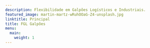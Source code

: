 ```yaml
---
description: Flexibilidade em Galpões Logísticos e Industriais.
featured_image: martin-martz-wRuhOOaG-Z4-unsplash.jpg
linktitle: Principal
title: FGL Galpões
menu:
  main:
    weight: 1
---
```

